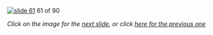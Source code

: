 [![slide 61](https://dl.dropboxusercontent.com/u/2977490/presentations/cookbook/img61.jpg)](62.md)
61 of 90

_Click on the image for the [next slide](62.md), or click [here for the previous one](60.md)_